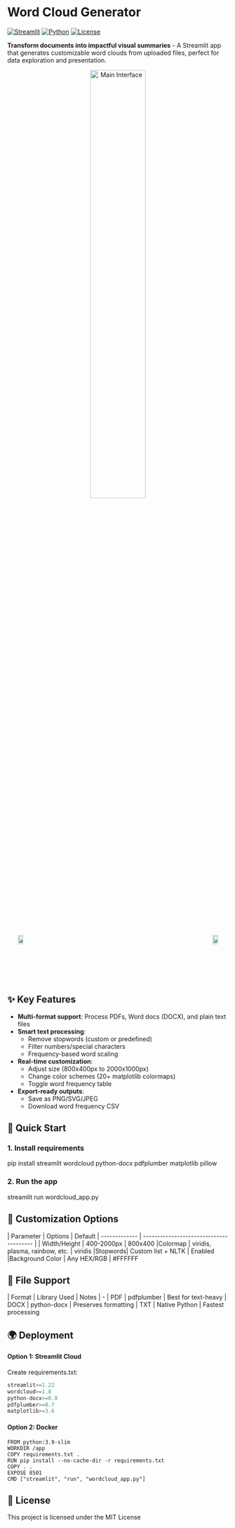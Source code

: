 # Word Cloud Generator

[![Streamlit](https://img.shields.io/badge/Built_with-Streamlit-FF4B4B?logo=streamlit)](https://streamlit.io)
[![Python](https://img.shields.io/badge/Python-3.12+-3776AB?logo=python)](https://www.python.org/)
[![License](https://img.shields.io/badge/License-MIT-blue.svg)](LICENSE)

**Transform documents into impactful visual summaries** - A Streamlit app that generates customizable word clouds from uploaded files, perfect for data exploration and presentation.

<!-- Centered image at 50% width -->
<div style="text-align:center;">
  <a href="https://ibb.co/Q7Bv7JXN"><img src="https://i.ibb.co/zWcVWmNR/image.png" alt="Main Interface" style="width:50%; margin:0 auto;"></a>
<!-- Side-by-side images at 45% width each -->
<div style="display: flex; justify-content: space-between; margin: 20px 0;">
  <a href="https://ibb.co/MDZBJKQQ"><img src="https://i.ibb.co/kg5mPzvv/image.png" alt="image" border="0" alt="Example 1" width="45%"></a>
  <a href="https://ibb.co/s9BywpS3"><img src="https://i.ibb.co/RT5z0GnH/image.png" alt="image" border="0" alt="Example 2" width="45%"></a>
</div>

</div>

## ✨ Key Features
- **Multi-format support**: Process PDFs, Word docs (DOCX), and plain text files
- **Smart text processing**:
  - Remove stopwords (custom or predefined)
  - Filter numbers/special characters
  - Frequency-based word scaling
- **Real-time customization**:
  - Adjust size (800x400px to 2000x1000px)
  - Change color schemes (20+ matplotlib colormaps)
  - Toggle word frequency table
- **Export-ready outputs**:
  - Save as PNG/SVG/JPEG
  - Download word frequency CSV

## 🚀 Quick Start

### 1. Install requirements
pip install streamlit wordcloud python-docx pdfplumber matplotlib pillow

### 2. Run the app
streamlit run wordcloud_app.py

## 🎨 Customization Options

| Parameter     | Options                                   | Default
| ------------- | --------------------------------------- |
| Width/Height  | 400-2000px                   | 800x400
|Colormap | viridis, plasma, rainbow, etc. | viridis
|Stopwords| Custom list + NLTK | Enabled
|Background Color | Any HEX/RGB | #FFFFFF

## 📂 File Support

| Format | Library Used | Notes
| -
| PDF | pdfplumber | Best for text-heavy
| DOCX | python-docx | Preserves formatting
| TXT | Native Python | Fastest processing

## 🌍 Deployment

#### Option 1: Streamlit Cloud
Create requirements.txt:
```python
streamlit>=1.22
wordcloud>=1.8
python-docx>=0.8
pdfplumber>=0.7
matplotlib>=3.6
```
#### Option 2: Docker
```docker
FROM python:3.9-slim
WORKDIR /app
COPY requirements.txt .
RUN pip install --no-cache-dir -r requirements.txt
COPY . .
EXPOSE 8501
CMD ["streamlit", "run", "wordcloud_app.py"]
```
## 📜 License
This project is licensed under the MIT License
